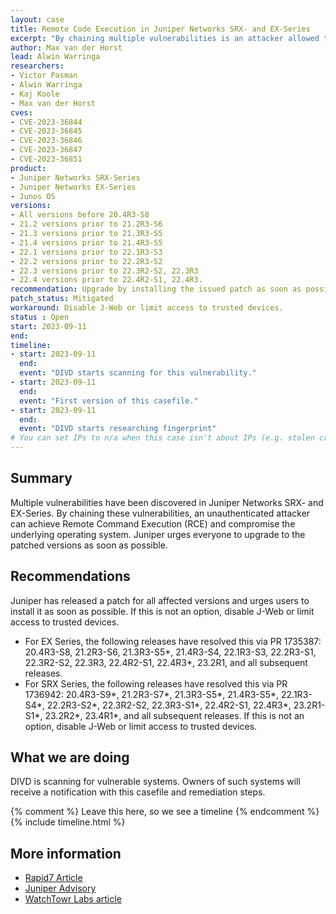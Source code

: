 ```yaml
---
layout: case
title: Remote Code Execution in Juniper Networks SRX- and EX-Series
excerpt: "By chaining multiple vulnerabilities is an attacker allowed to execute arbitrary code or commands via specifically crafted requests."
author: Max van der Horst
lead: Alwin Warringa
researchers:
- Victor Pasman
- Alwin Warringa
- Kaj Koole
- Max van der Horst
cves:
- CVE-2023-36844
- CVE-2023-36845
- CVE-2023-36846
- CVE-2023-36847
- CVE-2023-36851
product: 
- Juniper Networks SRX-Series
- Juniper Networks EX-Series
- Junos OS
versions: 
- All versions before 20.4R3-S8
- 21.2 versions prior to 21.2R3-S6
- 21.3 versions prior to 21.3R3-S5
- 21.4 versions prior to 21.4R3-S5
- 22.1 versions prior to 22.1R3-S3
- 22.2 versions prior to 22.2R3-S2
- 22.3 versions prior to 22.3R2-S2, 22.3R3
- 22.4 versions prior to 22.4R2-S1, 22.4R3.
recommendation: Upgrade by installing the issued patch as soon as possible.
patch_status: Mitigated
workaround: Disable J-Web or limit access to trusted devices.
status : Open
start: 2023-09-11
end: 
timeline:
- start: 2023-09-11
  end:
  event: "DIVD starts scanning for this vulnerability."
- start: 2023-09-11
  end:
  event: "First version of this casefile."
- start: 2023-09-11
  end:
  event: "DIVD starts researching fingerprint"
# You can set IPs to n/a when this case isn't about IPs (e.g. stolen credentials)
---
```

## Summary

Multiple vulnerabilities have been discovered in Juniper Networks SRX- and EX-Series. By chaining these vulnerabilities, an unauthenticated attacker can achieve Remote Command Execution (RCE) and compromise the underlying operating system. Juniper urges everyone to upgrade to the patched versions as soon as possible. 

## Recommendations

Juniper has released a patch for all affected versions and urges users to install it as soon as possible. If this is not an option, disable J-Web or limit access to trusted devices.
- For EX Series, the following releases have resolved this via PR 1735387: 20.4R3-S8, 21.2R3-S6, 21.3R3-S5*, 21.4R3-S4, 22.1R3-S3, 22.2R3-S1, 22.3R2-S2, 22.3R3, 22.4R2-S1, 22.4R3*, 23.2R1, and all subsequent releases.
- For SRX Series, the following releases have resolved this via PR 1736942: 20.4R3-S9*, 21.2R3-S7*, 21.3R3-S5*, 21.4R3-S5*, 22.1R3-S4*, 22.2R3-S2*, 22.3R2-S2, 22.3R3-S1*, 22.4R2-S1, 22.4R3*, 23.2R1-S1*, 23.2R2*, 23.4R1*, and all subsequent releases.
If this is not an option, disable J-Web or limit access to trusted devices.

## What we are doing

DIVD is scanning for vulnerable systems. Owners of such systems will receive a notification with this casefile and remediation steps.


{% comment %}  Leave this here, so we see a timeline {% endcomment %}
{% include timeline.html %}


## More information

* [Rapid7 Article](https://www.rapid7.com/blog/post/2023/08/31/etr-exploitation-of-juniper-networks-srx-series-and-ex-series-devices/)
* [Juniper Advisory](https://supportportal.juniper.net/s/article/2023-08-Out-of-Cycle-Security-Bulletin-Junos-OS-SRX-Series-and-EX-Series-Multiple-vulnerabilities-in-J-Web-can-be-combined-to-allow-a-preAuth-Remote-Code-Execution?language=en_US&ref=labs.watchtowr.com)
* [WatchTowr Labs article](https://labs.watchtowr.com/cve-2023-36844-and-friends-rce-in-juniper-firewalls/)
